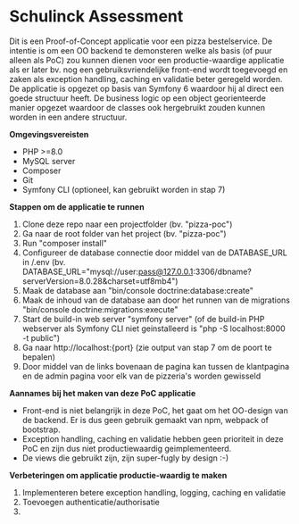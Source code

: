 # Schulinck Assessment
Dit is een Proof-of-Concept applicatie voor een pizza bestelservice.
De intentie is om een OO backend te demonsteren welke als basis (of puur alleen als PoC) zou kunnen dienen voor een productie-waardige applicatie als er later bv. nog een gebruiksvriendelijke front-end wordt toegevoegd en zaken als exception handling, caching en validatie beter geregeld worden.
De applicatie is opgezet op basis van Symfony 6 waardoor hij al direct een goede structuur heeft. De business logic op een object georienteerde manier opgezet waardoor de classes ook hergebruikt zouden kunnen worden in een andere structuur.

**Omgevingsvereisten**
- PHP >=8.0
- MySQL server
- Composer
- Git
- Symfony CLI (optioneel, kan gebruikt worden in stap 7)

**Stappen om de applicatie te runnen**
1) Clone deze repo naar een projectfolder (bv. "pizza-poc") 
2) Ga naar de root folder van het project (bv. "pizza-poc")
3) Run "composer install"
4) Configureer de database connectie door middel van de DATABASE_URL in /.env (bv. DATABASE_URL="mysql://user:pass@127.0.0.1:3306/dbname?serverVersion=8.0.28&charset=utf8mb4")
5) Maak de database aan "bin/console doctrine:database:create"
6) Maak de inhoud van de database aan door het runnen van de migrations "bin/console doctrine:migrations:execute"
7) Start de build-in web server "symfony server" (of de build-in PHP webserver als Symfony CLI niet geinstalleerd is "php -S localhost:8000 -t public")
9) Ga naar http://localhost:{port} (zie output van stap 7 om de poort te bepalen)
10) Door middel van de links bovenaan de pagina kan tussen de klantpagina en de admin pagina voor elk van de pizzeria's worden gewisseld

**Aannames bij het maken van deze PoC applicatie**
- Front-end is niet belangrijk in deze PoC, het gaat om het OO-design van de backend. Er is dus geen gebruik gemaakt van npm, webpack of bootstrap.
- Exception handling, caching en validatie hebben geen prioriteit in deze PoC en zijn dus niet productiewaardig geimplementeerd.
- De views die gebruikt zijn, zijn super-fugly by design :-)

**Verbeteringen om applicatie productie-waardig te maken**
1) Implementeren betere exception handling, logging, caching en validatie
2) Toevoegen authenticatie/authorisatie
3) 